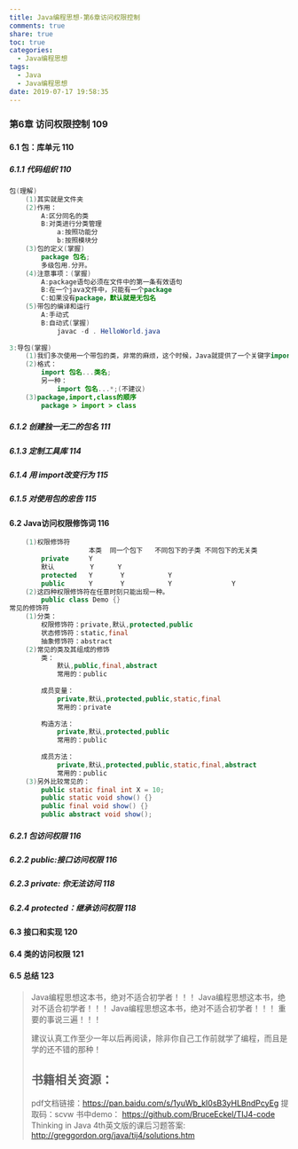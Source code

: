 ```yaml
---
title: Java编程思想-第6章访问权限控制
comments: true
share: true
toc: true
categories:
  - Java编程思想
tags:
  - Java
  - Java编程思想
date: 2019-07-17 19:58:35
---
```




### 第6章 访问权限控制 109
#### 6.1 包：库单元 110
##### 6.1.1 代码组织 110

```java
包(理解)
	(1)其实就是文件夹
	(2)作用：
		A:区分同名的类
		B:对类进行分类管理
			a:按照功能分
			b:按照模块分
	(3)包的定义(掌握)
		package 包名;
		多级包用.分开。
	(4)注意事项：(掌握)
		A:package语句必须在文件中的第一条有效语句
		B:在一个java文件中，只能有一个package
		C:如果没有package，默认就是无包名
	(5)带包的编译和运行
		A:手动式
		B:自动式(掌握)
			javac -d . HelloWorld.java
			
3:导包(掌握)
	(1)我们多次使用一个带包的类，非常的麻烦，这个时候，Java就提供了一个关键字import。
	(2)格式：
		import 包名...类名;
		另一种：
			import 包名...*;(不建议)
	(3)package,import,class的顺序
		package > import > class
```

##### 6.1.2 创建独一无二的包名 111
##### 6.1.3 定制工具库 114
##### 6.1.4 用 import改变行为 115
##### 6.1.5 对使用包的忠告 115
#### 6.2 Java访问权限修饰词 116

```java
	(1)权限修饰符
					本类	同一个包下	不同包下的子类	不同包下的无关类
		private		Y
		默认		   Y	  Y
		protected	Y		Y			Y
		public		Y		Y			Y				Y
	(2)这四种权限修饰符在任意时刻只能出现一种。
		public class Demo {}	
常见的修饰符
	(1)分类：
		权限修饰符：private,默认,protected,public
		状态修饰符：static,final
		抽象修饰符：abstract
	(2)常见的类及其组成的修饰
		类：
			默认,public,final,abstract
			常用的：public
		
		成员变量：
			private,默认,protected,public,static,final
			常用的：private
			
		构造方法：
			private,默认,protected,public
			常用的：public
		
		成员方法：
			private,默认,protected,public,static,final,abstract
			常用的：public
	(3)另外比较常见的：
		public static final int X = 10;
		public static void show() {}
		public final void show() {}
		public abstract void show();
```

##### 6.2.1 包访问权限 116
##### 6.2.2 public:接口访问权限 116
##### 6.2.3 private: 你无法访问 118
##### 6.2.4 protected：继承访问权限 118
#### 6.3 接口和实现 120
#### 6.4 类的访问权限 121
#### 6.5 总结 123





> Java编程思想这本书，绝对不适合初学者！！！
> Java编程思想这本书，绝对不适合初学者！！！
> Java编程思想这本书，绝对不适合初学者！！！
> 重要的事说三遍！！！
>
> 建议认真工作至少一年以后再阅读，除非你自己工作前就学了编程，而且是学的还不错的那种！
>
> ## 书籍相关资源：
>
> pdf文档链接：https://pan.baidu.com/s/1yuWb_kI0sB3yHLBndPcyEg 提取码：scvw 
> 书中demo： https://github.com/BruceEckel/TIJ4-code
> Thinking in Java 4th英文版的课后习题答案: http://greggordon.org/java/tij4/solutions.htm 